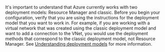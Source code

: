 It's important to understand that Azure currently works with two deployment models: Resource Manager and classic. Before you begin your configuration, verify that you are using the instructions for the deployment model that you want to work in. For example, if you are working with a virtual network that was created using the classic deployment model and want to add a connection to the VNet, you would use the deployment methods that correspond to the classic deployment model, not Resource Manager. See [Understanding deployment models](../articles/resource-manager-deployment-model.md) for more information.